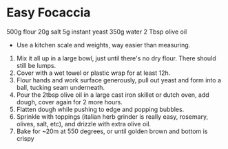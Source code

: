 Easy Focaccia
=============
500g flour
20g salt
5g instant yeast
350g water
2 Tbsp olive oil

* Use a kitchen scale and weights, way easier than measuring.

1. Mix it all up in a large bowl, just until there's no dry flour.  There should still be lumps.
2. Cover with a wet towel or plastic wrap for at least 12h.
3. Flour hands and work surface generously, pull out yeast and form into a ball, tucking seam underneath.
4. Pour the 2tbsp olive oil in a large cast iron skillet or dutch oven, add dough, cover again for 2 more hours.
5. Flatten dough while pushing to edge and popping bubbles.
6. Sprinkle with toppings (italian herb grinder is really easy, rosemary, olives, salt, etc), and drizzle with extra olive oil.
7. Bake for ~20m at 550 degrees, or until golden brown and bottom is crispy

